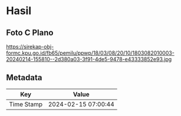 # Hasil

## Foto C Plano

https://sirekap-obj-formc.kpu.go.id/fb65/pemilu/ppwp/18/03/08/20/10/1803082010003-20240214-155810--2d380a03-3f91-4de5-9478-e43333852e93.jpg


## Metadata

| Key        | Value               |
| ---------- | ------------------- |
| Time Stamp | 2024-02-15 07:00:44 |



